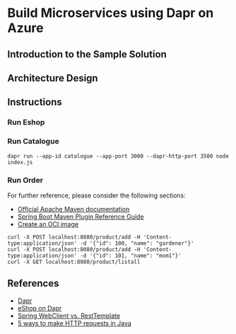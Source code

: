 # Build Microservices using Dapr on Azure
## Introduction to the Sample Solution
## Architecture Design
## Instructions
### Run Eshop
### Run Catalogue
```
dapr run --app-id catalogue --app-port 3000 --dapr-http-port 3500 node index.js
```
### Run Order

For further reference, please consider the following sections:

* [Official Apache Maven documentation](https://maven.apache.org/guides/index.html)
* [Spring Boot Maven Plugin Reference Guide](https://docs.spring.io/spring-boot/docs/2.5.3/maven-plugin/reference/html/)
* [Create an OCI image](https://docs.spring.io/spring-boot/docs/2.5.3/maven-plugin/reference/html/#build-image)

```
curl -X POST localhost:8080/product/add -H 'Content-type:application/json' -d '{"id": 100, "name": "gardener"}'
curl -X POST localhost:8080/product/add -H 'Content-type:application/json' -d '{"id": 101, "name": "mom1"}'
curl -X GET localhost:8080/product/listall
```

## References
* [Dapr](https://dapr.io/)
* [eShop on Dapr](https://github.com/dotnet-architecture/eShopOnDapr)
* [Spring WebClient vs. RestTemplate](https://www.baeldung.com/spring-webclient-resttemplate)
* [5 ways to make HTTP requests in Java](https://www.twilio.com/blog/5-ways-to-make-http-requests-in-java)